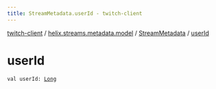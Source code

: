 ```yaml
---
title: StreamMetadata.userId - twitch-client
---
```


[twitch-client](../../index.html) / [helix.streams.metadata.model](../index.html) / [StreamMetadata](index.html) / [userId](./user-id.html)

# userId

`val userId: `[`Long`](https://kotlinlang.org/api/latest/jvm/stdlib/kotlin/-long/index.html)